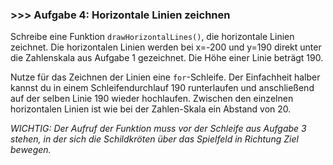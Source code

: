### >>> Aufgabe 4: Horizontale Linien zeichnen

Schreibe eine Funktion ```drawHorizontalLines()```, die horizontale Linien zeichnet. 
Die horizontalen Linien werden bei x=-200 und y=190 direkt unter die Zahlenskala 
aus Aufgabe 1 gezeichnet. Die Höhe einer Linie beträgt 190.

Nutze für das Zeichnen der Linien eine ```for```-Schleife. Der Einfachheit 
halber kannst du in einem Schleifendurchlauf 190 runterlaufen und anschließend 
auf der selben Linie 190 wieder hochlaufen. Zwischen den einzelnen 
horizontalen Linien ist wie bei der Zahlen-Skala ein Abstand von 20.

*WICHTIG: Der Aufruf der Funktion muss vor der Schleife aus Aufgabe 3 stehen, 
in der sich die Schildkröten über das Spielfeld in Richtung Ziel bewegen.*